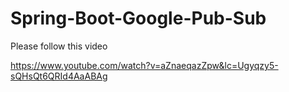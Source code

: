 # Spring-Boot-Google-Pub-Sub

Please follow this video

https://www.youtube.com/watch?v=aZnaeqazZpw&lc=Ugyqzy5-sQHsQt6QRId4AaABAg
